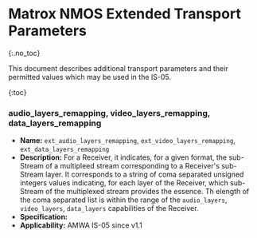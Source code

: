# Matrox NMOS Extended Transport Parameters
{:.no_toc}

This document describes additional transport parameters and their permitted values which may be used in the IS-05.

{:toc}

### audio_layers_remapping, video_layers_remapping, data_layers_remapping
- **Name:** `ext_audio_layers_remapping`, `ext_video_layers_remapping`, `ext_data_layers_remapping`
- **Description:** For a Receiver, it indicates, for a given format, the sub-Stream of a multipleed stream corresponding to a Receiver's sub-Stream layer. It corresponds to a string of coma separated unsigned integers values indicating, for each layer of the Receiver, which sub-Stream of the multiplexed stream provides the essence. Th elength of the coma separated list is within the range of the `audio_layers`, `video_layers`, `data_layers` capabilities of the Receiver.
- **Specification:** 
- **Applicability:** AMWA IS-05 since v1.1

